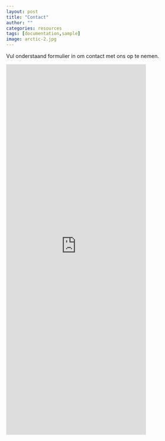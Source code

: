 ```yaml
---
layout: post
title: "Contact"
author: ""
categories: resources
tags: [documentation,sample]
image: arctic-2.jpg
---
```


Vul onderstaand formulier in om contact met ons op te nemen.

<iframe src="https://docs.google.com/forms/d/e/1FAIpQLSe74T_zcHzfBG2nLSB8fwcKg7XeVqT3Xl3F-EmLL1oszCu7Ng/viewform?embedded=true" width="75%" height="1000" frameborder="0" marginheight="0" marginwidth="0">Laden…</iframe>
